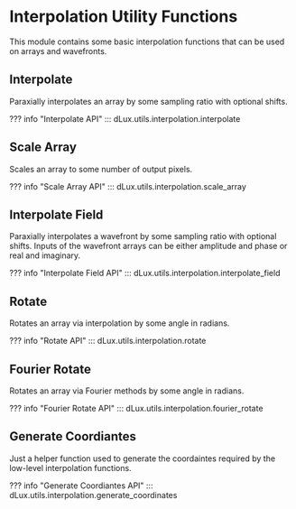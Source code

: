 # Interpolation Utility Functions

This module contains some basic interpolation functions that can be used on arrays and wavefronts.

## Interpolate

Paraxially interpolates an array by some sampling ratio with optional shifts.

??? info "Interpolate API"
    ::: dLux.utils.interpolation.interpolate

## Scale Array

Scales an array to some number of output pixels.

??? info "Scale Array API"
    ::: dLux.utils.interpolation.scale_array

## Interpolate Field

Paraxially interpolates a wavefront by some sampling ratio with optional shifts. Inputs of the wavefront arrays can be either amplitude and phase or real and imaginary.

??? info "Interpolate Field API"
    ::: dLux.utils.interpolation.interpolate_field

## Rotate

Rotates an array via interpolation by some angle in radians.

??? info "Rotate API"
    ::: dLux.utils.interpolation.rotate

## Fourier Rotate

Rotates an array via Fourier methods by some angle in radians.

??? info "Fourier Rotate API"
    ::: dLux.utils.interpolation.fourier_rotate

## Generate Coordiantes

Just a helper function used to generate the coordaintes required by the low-level interpolation functions.

??? info "Generate Coordiantes API"
    ::: dLux.utils.interpolation.generate_coordinates